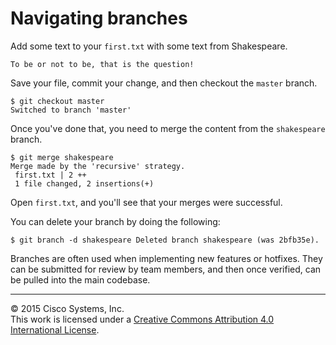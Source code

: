 # Navigating branches

Add some text to your `first.txt` with some text from Shakespeare.

`To be or not to be, that is the question!`

Save your file, commit your change, and then checkout the `master` branch.

```
$ git checkout master
Switched to branch 'master'
```

Once you've done that, you need to merge the content from the `shakespeare` branch.

```
$ git merge shakespeare
Merge made by the 'recursive' strategy.
 first.txt | 2 ++
 1 file changed, 2 insertions(+)
```

Open `first.txt`, and you'll see that your merges were successful.

You can delete your branch by doing the following:

`$ git branch -d shakespeare
Deleted branch shakespeare (was 2bfb35e).`

Branches are often used when implementing new features or hotfixes.  They can be submitted for review by team members, and then once verified, can be pulled into the main codebase.


<hr>
&copy; 2015 Cisco Systems, Inc.<br>
This work is licensed under a <a rel="license" href="http://creativecommons.org/licenses/by/4.0/">Creative Commons Attribution 4.0 International License</a>.
